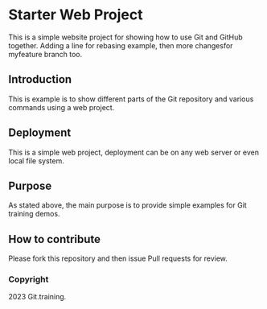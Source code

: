# Starter Web Project

This is a simple website project for showing how to use Git and GitHub together. Adding a line for rebasing example, then more changesfor myfeature branch too.

## Introduction

This is example is to show different parts of the Git repository and various commands using a web project.

## Deployment

This is a simple web project, deployment can be on any web server or even local file system.

## Purpose

As stated above, the main purpose is to provide simple examples for Git training demos.

## How to contribute

Please fork this repository and then issue Pull requests for review.

### Copyright

2023 Git.training.
